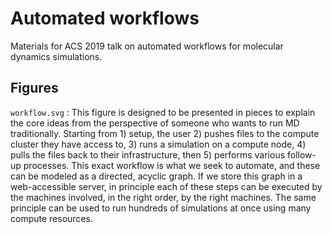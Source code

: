 # Automated workflows

Materials for ACS 2019 talk on automated workflows for molecular dynamics simulations.

## Figures

`workflow.svg`
: This figure is designed to be presented in pieces to explain the core ideas from the perspective of someone who wants to run MD traditionally. Starting from 1) setup, the user 2) pushes files to the compute cluster they have access to, 3) runs a simulation on a compute node, 4) pulls the files back to their infrastructure, then 5) performs various follow-up processes. This exact workflow is what we seek to automate, and these can be modeled as a directed, acyclic graph. If we store this graph in a web-accessible server, in principle each of these steps can be executed by the machines involved, in the right order, by the right machines. The same principle can be used to run hundreds of simulations at once using many compute resources.
